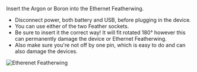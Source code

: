 Insert the Argon or Boron into the Ethernet Featherwing.

- Disconnect power, both battery and USB, before plugging in the device.
- You can use either of the two Feather sockets.
- Be sure to insert it the correct way! It will fit rotated 180° however this can permanently damage the device or Ethernet Featherwing.
- Also make sure you're not off by one pin, which is easy to do and can also damage the devices.

![Etherenet Featherwing](/assets/images/accessories/ethernet-featherwing/ethernet-featherwing.png)

